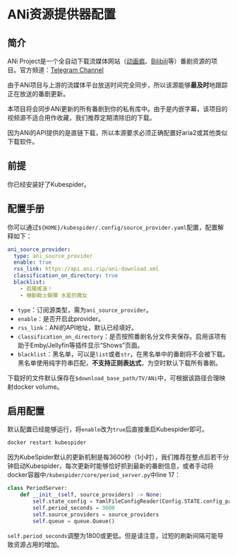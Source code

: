 # ANi资源提供器配置
## 简介
ANi Project是一个全自动下载流媒体网站（[动画疯](https://ani.gamer.com.tw/)、[Bilibili](https://www.bilibili.com/anime/)等）番剧资源的项目。官方频道：[Telegram Channel](https://t.me/channel_ani)

由于ANi项目与上游的流媒体平台放送时间完全同步，所以该源能够**最及时**地跟踪正在放送的番剧更新。

本项目将会同步ANi更新的所有番剧到你的私有库中。由于是内嵌字幕，该项目的视频源不适合用作收藏，我们推荐定期清除旧的下载。

因为ANi的API提供的是直链下载，所以本源要求必须正确配置好aria2或其他类似下载软件。

## 前提
你已经安装好了Kubespider。

## 配置手册
你可以通过`${HOME}/kubespider/.config/source_provider.yaml`配置，配置解释如下：
```yaml
ani_source_provider:
  type: ani_source_provider
  enable: true
  rss_link: https://api.ani.rip/ani-download.xml
  classification_on_directory: true
  blacklist:
    - 孤獨搖滾！
    - 機動戰士鋼彈 水星的魔女
```

* `type`：订阅源类型，需为`ani_source_provider`。
* `enable`：是否开启此provider。
* `rss_link`：ANi的API地址，默认已经填好。
* `classification_on_directory`：是否按照番剧名分文件夹保存。启用该项有助于Emby/Jellyfin等插件显示“Shows”页面。
* `blacklist`：黑名单，可以是`list`或者`str`，在黑名单中的番剧将不会被下载。黑名单使用纯字符串匹配，**不支持正则表达式**，为空时默认下载所有番剧。

下载好的文件默认保存在`$download_base_path/TV/ANi`中，可根据该路径合理映射docker volume。

## 启用配置
默认配置已经能够运行，将`enable`改为`true`后直接重启Kubespider即可。

```sh
docker restart kubespider
```

因为KubeSpider默认的更新机制是每3600秒（1小时），我们推荐在整点后若干分钟启动Kubespider，每次更新时能够恰好抓到最新的番剧信息，或者手动将docker容器中`/kubespider/core/period_server.py`中line 17：

```python
class PeriodServer:
    def __init__(self, source_providers) -> None:
        self.state_config = YamlFileConfigReader(Config.STATE.config_path())
        self.period_seconds = 3600
        self.source_providers = source_providers
        self.queue = queue.Queue()
```

`self.period_seconds`调整为1800或更低。但是请注意，过短的刷新间隔可能导致资源占用的增加。